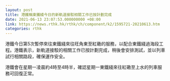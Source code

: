```yaml
---
layout: post
title: 港鐵稱東鐵綫今日的新軌道接駁相關工作已按計劃完成
date: 2021-06-13 23:07:53.000000000 +08:00
link: https://news.rthk.hk/rthk/ch/component/k2/1595721-20210613.htm
categories: rthk
---
```


港鐵今日第5次暫停來往東鐵綫來往旺角東至紅磡的服務，以配合東鐵綫過海段工程。港鐵表示，新軌道接駁的相關工作已按計劃完成，稍後會安排測試，並以列車試行相關路段，確保運作安全。

港鐵會在星期一凌晨約4時至4時半，確認星期一東鐵綫來往紅磡至上水的列車服務可回復正常。
